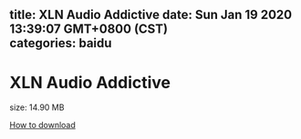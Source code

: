 
title: XLN Audio Addictive
date: Sun Jan 19 2020 13:39:07 GMT+0800 (CST)    
categories: baidu
---

# XLN Audio Addictive
size: 14.90 MB
 
 

[How to download](https://bpcam.bemobtrk.com/go/2ceec3aa-1ca2-46d6-b9ff-aaa5c184517c?jno=4372)